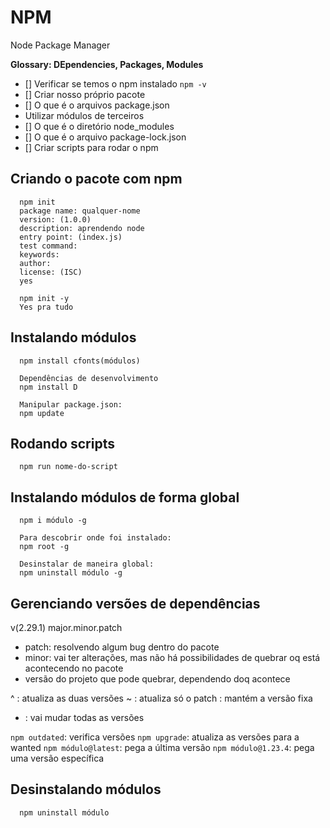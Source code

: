 # NPM

Node Package Manager

__Glossary: DEpendencies, Packages, Modules__

- [] Verificar se temos o npm instalado `npm -v`
- [] Criar nosso próprio pacote
- [] O que é o arquivos package.json
- Utilizar módulos de terceiros
- [] O que é o diretório node_modules
- [] O que é o arquivo package-lock.json
- [] Criar scripts para rodar o npm

## Criando o pacote com npm
```npm
  npm init
  package name: qualquer-nome
  version: (1.0.0)
  description: aprendendo node
  entry point: (index.js)
  test command: 
  keywords:
  author:
  license: (ISC)
  yes
```

```npm
  npm init -y
  Yes pra tudo
```

## Instalando módulos
```npm
  npm install cfonts(módulos)

  Dependências de desenvolvimento
  npm install D

  Manipular package.json:
  npm update
```

## Rodando scripts
```npm
  npm run nome-do-script
```

## Instalando módulos de forma global
```npm
  npm i módulo -g

  Para descobrir onde foi instalado:
  npm root -g

  Desinstalar de maneira global:
  npm uninstall módulo -g
```

## Gerenciando versões de dependências
v(2.29.1)
major.minor.patch
- patch: resolvendo algum bug dentro do pacote
- minor: vai ter alterações, mas não há possibilidades de quebrar oq está acontecendo no pacote
- versão do projeto que pode quebrar, dependendo doq acontece

^ : atualiza as duas versões
~ : atualiza só o patch
  : mantém a versão fixa
* : vai mudar todas as versões

`npm outdated`: verifica versões
`npm upgrade`: atualiza as versões para a wanted
`npm módulo@latest`: pega a última versão
`npm módulo@1.23.4`: pega uma versão específica

## Desinstalando módulos
```npm
  npm uninstall módulo
```